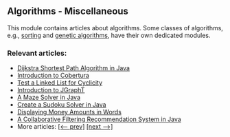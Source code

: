 ## Algorithms - Miscellaneous

This module contains articles about algorithms. Some classes of algorithms, e.g., [sorting](/../algorithms-sorting) and
[genetic algorithms](/../algorithms-genetic), have their own dedicated modules. 

### Relevant articles:

- [Dijkstra Shortest Path Algorithm in Java](https://www.baeldung.com/java-dijkstra)
- [Introduction to Cobertura](https://www.baeldung.com/cobertura)
- [Test a Linked List for Cyclicity](https://www.baeldung.com/java-linked-list-cyclicity)
- [Introduction to JGraphT](https://www.baeldung.com/jgrapht)
- [A Maze Solver in Java](https://www.baeldung.com/java-solve-maze)
- [Create a Sudoku Solver in Java](https://www.baeldung.com/java-sudoku)
- [Displaying Money Amounts in Words](https://www.baeldung.com/java-money-into-words)
- [A Collaborative Filtering Recommendation System in Java](https://www.baeldung.com/java-collaborative-filtering-recommendations)
- More articles: [[<-- prev]](/../algorithms-miscellaneous-1) [[next -->]](/../algorithms-miscellaneous-3)
